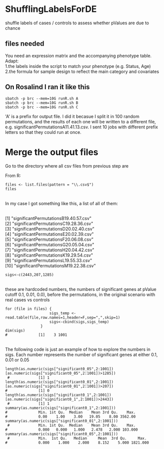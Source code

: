 # ShufflingLabelsForDE
shuffle labels of cases / controls to assess whether pValues are due to chance

## files needed
You need an expression matrix and the accompanying phenotype table. Adapt:
<br>
1.the labels inside the script to match your phenotype (e.g. Status, Age)
<br>
2.the formula for sample design to reflect the main category and covariates



## On Rosalind I ran it like this <br>

```
sbatch -p brc --mem=10G runR.sh A
sbatch -p brc --mem=10G runR.sh B
sbatch -p brc --mem=10G runR.sh C
```

'A' is a prefix for output file.  I did it becasue I split it in 100 random permutations, and the results of each one will be written to a different file, e.g. significantPermutationsA11.41.13.csv.  I sent 10 jobs with different prefix letters so that they could run at once.

# Merge the output files 

Go to the directory where all csv files from previous step are

From R:

```
files <- list.files(pattern = "\\.csv$")
files
```
<br>In my case I got something like this, a list of all of them:

<br>              [1] "significantPermutationsB19.40.57.csv"
<br>                 [2] "significantPermutationsC19.28.36.csv"
<br>                 [3] "significantPermutationsD20.02.40.csv"
<br>                 [4] "significantPermutationsE20.02.39.csv"
<br>                 [5] "significantPermutationsF20.06.08.csv"
<br>                 [6] "significantPermutationsG20.05.04.csv"
<br>                 [7] "significantPermutationsH20.04.42.csv"
<br>                 [8] "significantPermutationsK19.29.54.csv"
<br>                 [9] "significantPermutationsL19.55.33.csv"
<br>                 [10] "significantPermutationsM19.22.38.csv"

```
sigs<-c(2443,207,1285)
```
<br>
these are hardcoded numbers, the numbers of significant genes at pValue cutoff 0.1, 0.01, 0.0), before the permutations, in the original scenario with real cases vs controls <br>

```
for (file in files) {
                    sigs_temp <- read.table(file,row.names=1,header=F,sep=",",skip=1)
                    sigs<-cbind(sigs,sigs_temp)
                }
dim(sigs)
#              [1]    3 1001
```
<br>The following code is just an example of how to explore the numbers in sigs.  Each number represents the number of significant genes at either 0.1, 0.01 or 0.05 <br>

```
length(as.numeric(sigs["significant0_05",2:1001])[as.numeric(sigs["significant0_05",2:1001])>1285])
 #             [1] 1
length(as.numeric(sigs["significant0_01",2:1001])[as.numeric(sigs["significant0_01",2:1001])>207])
#              [1] 0
length(as.numeric(sigs["significant0_1",2:1001])[as.numeric(sigs["significant0_1",2:1001])>2443])
 #             [1] 1
summary(as.numeric(sigs["significant0_1",2:1001]))
#              Min. 1st Qu.  Median    Mean 3rd Qu.    Max. 
#              0.00    1.00    3.00   19.05    8.00 3562.00 
summary(as.numeric(sigs["significant0_01",2:1001]))
 #             Min. 1st Qu.  Median    Mean 3rd Qu.    Max. 
#              0.000   0.000   1.000   2.478   2.000 103.000 
summary(as.numeric(sigs["significant0_05",2:1001]))
 #             Min.  1st Qu.   Median     Mean  3rd Qu.     Max. 
#              0.000    1.000    2.000    8.152    5.000 1821.000 
```
